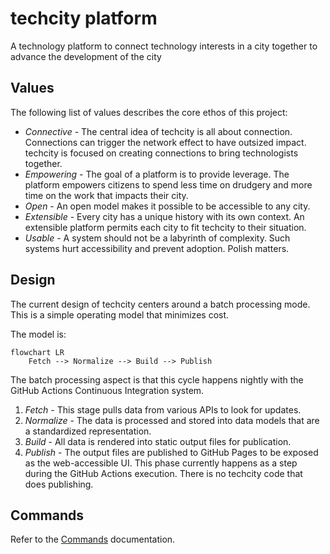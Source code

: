 # techcity platform

A technology platform to connect technology interests
in a city together to advance the development of the city

## Values

The following list of values describes the core ethos of this project:

* *Connective* - The central idea of techcity is all about connection.
  Connections can trigger the network effect to have outsized impact.
  techcity is focused on creating connections to bring technologists together.
* *Empowering* - The goal of a platform is to provide leverage.
  The platform empowers citizens to spend less time on drudgery
  and more time on the work that impacts their city.
* *Open* - An open model makes it possible to be accessible to any city.
* *Extensible* - Every city has a unique history with its own context.
  An extensible platform permits each city to fit techcity to their situation.
* *Usable* - A system should not be a labyrinth of complexity.
  Such systems hurt accessibility and prevent adoption. Polish matters.

## Design

The current design of techcity centers around a batch processing mode.
This is a simple operating model that minimizes cost.

The model is:

```mermaid
flowchart LR
    Fetch --> Normalize --> Build --> Publish
```

The batch processing aspect is that this cycle happens nightly
with the GitHub Actions Continuous Integration system.

1. *Fetch* - This stage pulls data from various APIs to look for updates.
2. *Normalize* - The data is processed and stored into data models
   that are a standardized representation.
3. *Build* - All data is rendered into static output files for publication.
4. *Publish* - The output files are published
   to GitHub Pages to be exposed as the web-accessible UI.
   This phase currently happens as a step during the GitHub Actions execution.
   There is no techcity code that does publishing.

## Commands

Refer to the [Commands](docs/techcity/commands.md) documentation.
